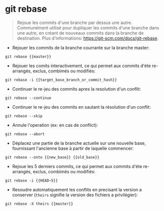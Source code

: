 # git rebase

> Rejoue les commits d'une branche par dessus une autre.
> Communément utilisé pour dupliquer les commits d'une branche dans une autre, en créant de nouveaux commits dans la branche de destination.
> Plus d'informations: <https://git-scm.com/docs/git-rebase>.

- Rejouer les commits de la branche courrante sur la branche master:

`git rebase {{master}}`

- Rejouer les comits interactivement, ce qui permet aux commits d'éte re-arrangés, exclus, combimés ou modifiés:

`git rebase -i {{target_base_branch_or_commit_hash}}`

- Continuer le re-jeu des commits apres la resolution d'un conflit:

`git rebase --continue`

- Continuer le re-jeu des commits en sautant la résolution d'un conflit:

`git rebase --skip`

- Annule l'operation (ex: en cas de conflict):

`git rebase --abort`

- Déplacez une partie de la branche actuelle sur une nouvelle base, fournissant l'ancienne base à partir de laquelle commencer:

`git rebase --onto {{new_base}} {{old_base}}`

- Rejoue les 5 derniers commits, ce qui permet aux commits d'éte re-arrangés, exclus, combimés ou modifiés:

`git rebase -i {{HEAD~5}}`

- Resoudre automatiquement les conflits en precisant la version a conserver (`theirs` signifie la version des fichiers a privilégier):

`git rebase -X theirs {{master}}`
